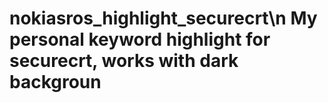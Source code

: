 # nokiasros_highlight_securecrt\n My personal keyword highlight for securecrt, works with dark backgroun
